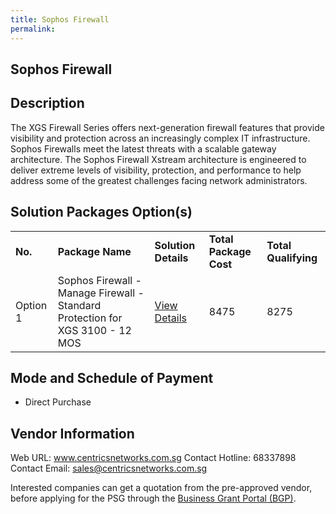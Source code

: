 ```yaml
---
title: Sophos Firewall
permalink: 
---
```


## Sophos Firewall

## Description

The XGS Firewall Series offers next-generation firewall features that provide visibility and protection across an increasingly complex IT infrastructure. Sophos Firewalls meet the latest threats with a scalable gateway architecture. The Sophos Firewall Xstream architecture is engineered to deliver extreme levels of visibility, protection, and performance to help address some of the greatest challenges facing network administrators.

## Solution Packages Option(s)

<table>
<tr>
<td><b>No.</b></td>
<td><b>Package Name</b></td>
<td><b>Solution Details</b></td>
<td><b>Total Package Cost</b></td>
<td><b>Total Qualifying</b></td>
</tr>
<tr>
<td>Option 1</td>
<td>Sophos Firewall - Manage Firewall - Standard Protection for XGS 3100 - 12 MOS  </td>
<td><a href='https://www.gobusiness.gov.sg/images/psg/Centrics_Networks_20200344_Desensitised_Annex_3_Part_5.pdf'>View Details</a></td>
<td>8475</td>
<td>8275</td>
</tr>
</table>

## Mode and Schedule of Payment

 - Direct Purchase

## Vendor Information

 Web URL: www.centricsnetworks.com.sg 
Contact Hotline: 68337898 
Contact Email: sales@centricsnetworks.com.sg 


Interested companies can get a quotation from the pre-approved vendor, before applying for the PSG through the <a href='https://www.businessgrants.gov.sg/'>Business Grant Portal (BGP)</a>.

